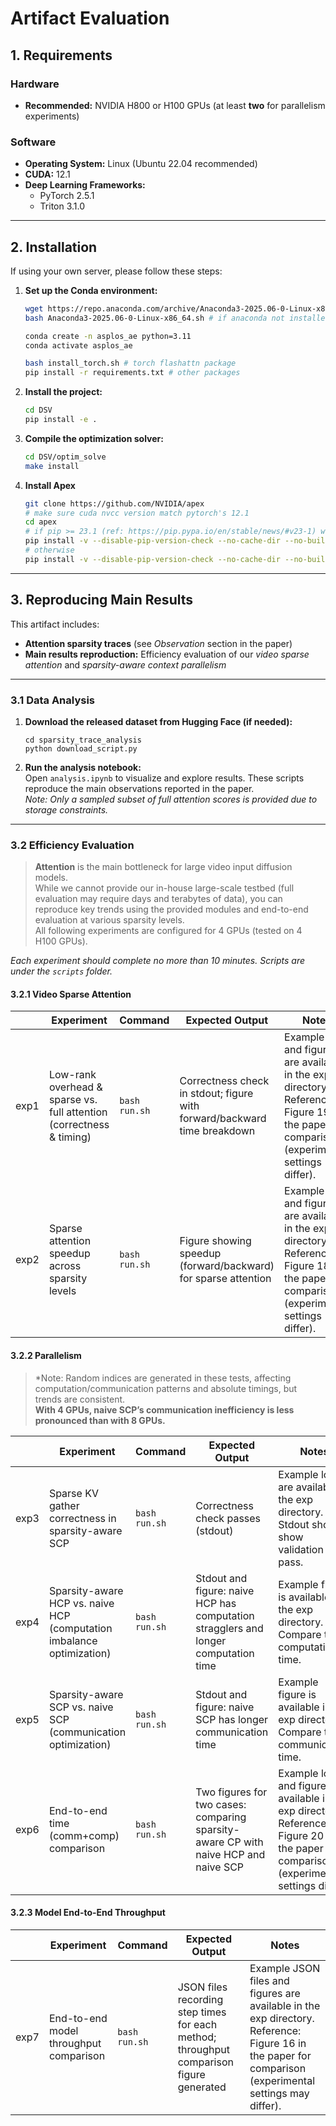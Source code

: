 # Artifact Evaluation

## 1. Requirements

### Hardware

- **Recommended:** NVIDIA H800 or H100 GPUs (at least **two** for parallelism experiments)

### Software

- **Operating System:** Linux (Ubuntu 22.04 recommended)
- **CUDA:** 12.1
- **Deep Learning Frameworks:**
  - PyTorch 2.5.1
  - Triton 3.1.0

---

## 2. Installation

If using your own server, please follow these steps:

1. **Set up the Conda environment:**
   
   ```bash
   wget https://repo.anaconda.com/archive/Anaconda3-2025.06-0-Linux-x86_64.sh
   bash Anaconda3-2025.06-0-Linux-x86_64.sh # if anaconda not installed
   
   conda create -n asplos_ae python=3.11
   conda activate asplos_ae
   
   bash install_torch.sh # torch flashattn package
   pip install -r requirements.txt # other packages
   ```

2. **Install the project:**
   
   ```bash
   cd DSV
   pip install -e .
   ```

3. **Compile the optimization solver:**
   
   ```bash
   cd DSV/optim_solve
   make install
   ```

4. **Install Apex**
   
   ```bash
   git clone https://github.com/NVIDIA/apex
   # make sure cuda nvcc version match pytorch's 12.1
   cd apex
   # if pip >= 23.1 (ref: https://pip.pypa.io/en/stable/news/#v23-1) which supports multiple `--config-settings` with the same key... 
   pip install -v --disable-pip-version-check --no-cache-dir --no-build-isolation --config-settings "--build-option=--cpp_ext" --config-settings "--build-option=--cuda_ext" ./
   # otherwise
   pip install -v --disable-pip-version-check --no-cache-dir --no-build-isolation --global-option="--cpp_ext" --global-option="--cuda_ext" ./
   ```

---

## 3. Reproducing Main Results

This artifact includes:

- **Attention sparsity traces** (see *Observation* section in the paper)
- **Main results reproduction:** Efficiency evaluation of our *video sparse attention* and *sparsity-aware context parallelism*

---

### 3.1 Data Analysis

1. **Download the released dataset from Hugging Face (if needed):**
   
   ```
   cd sparsity_trace_analysis
   python download_script.py
   ```

2. **Run the analysis notebook:**  
   Open `analysis.ipynb` to visualize and explore results. These scripts reproduce the main observations reported in the paper.  
   *Note: Only a sampled subset of full attention scores is provided due to storage constraints.*

---

### 3.2 Efficiency Evaluation

> **Attention** is the main bottleneck for large video input diffusion models.  
> While we cannot provide our in-house large-scale testbed (full evaluation may require days and terabytes of data), you can reproduce key trends using the provided modules and end-to-end evaluation at various sparsity levels.  
> All following experiments are configured for 4 GPUs (tested on 4 H100 GPUs).

*Each experiment should complete no more than 10 minutes. Scripts are under the `scripts` folder.*

#### 3.2.1 Video Sparse Attention

|      | Experiment                                                               | Command       | Expected Output                                                          | Notes                                                                                                                                             |
| ---- | ------------------------------------------------------------------------ | ------------- | ------------------------------------------------------------------------ | ------------------------------------------------------------------------------------------------------------------------------------------------- |
| exp1 | Low-rank overhead & sparse vs. full attention <br>(correctness & timing) | `bash run.sh` | Correctness check in stdout; figure with forward/backward time breakdown | Example logs and figures are available in the exp directory.<br/>Reference: Figure 19 in the paper for comparison (experimental settings differ). |
| exp2 | Sparse attention speedup across sparsity levels                          | `bash run.sh` | Figure showing speedup (forward/backward) for sparse attention           | Example logs and figures are available in the exp directory.<br/>Reference: Figure 18 in the paper for comparison (experimental settings differ). |

#### 3.2.2 Parallelism

> *Note: Random indices are generated in these tests, affecting computation/communication patterns and absolute timings, but trends are consistent.  
> **With 4 GPUs, naive SCP’s communication inefficiency is less pronounced than with 8 GPUs.**

|      | Experiment                                                            | Command       | Expected Output                                                                     | Notes                                                                                                                                             |
| ---- | --------------------------------------------------------------------- | ------------- | ----------------------------------------------------------------------------------- | ------------------------------------------------------------------------------------------------------------------------------------------------- |
| exp3 | Sparse KV gather correctness in sparsity-aware SCP                    | `bash run.sh` | Correctness check passes (stdout)                                                   | Example logs are available in the exp directory.<br/>Stdout should show validation pass.                                                          |
| exp4 | Sparsity-aware HCP vs. naive HCP (computation imbalance optimization) | `bash run.sh` | Stdout and figure: naive HCP has computation stragglers and longer computation time | Example figure is available in the exp directory.<br/>Compare the computation time.                                                               |
| exp5 | Sparsity-aware SCP vs. naive SCP (communication optimization)         | `bash run.sh` | Stdout and figure: naive SCP has longer communication time                          | Example  figure is available in the exp directory.<br/>Compare the communication time.                                                            |
| exp6 | End-to-end time (comm+comp) comparison                                | `bash run.sh` | Two figures for two cases: comparing sparsity-aware CP with naive HCP and naive SCP | Example logs and figures are available in the exp directory.<br/>Reference: Figure 20 in the paper for comparison (experimental settings differ). |

#### 3.2.3 Model End-to-End Throughput

|      | Experiment                             | Command       | Expected Output                                                                         | Notes                                                                                                                                                       |
| ---- | -------------------------------------- | ------------- | --------------------------------------------------------------------------------------- | ----------------------------------------------------------------------------------------------------------------------------------------------------------- |
| exp7 | End-to-end model throughput comparison | `bash run.sh` | JSON files recording step times for each method; throughput comparison figure generated | Example JSON files and figures are available in the exp directory.<br/>Reference: Figure 16 in the paper for comparison (experimental settings may differ). |
